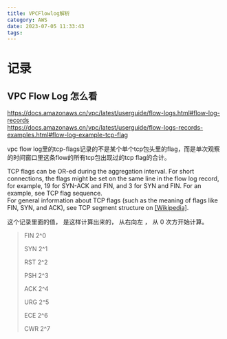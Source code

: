 ```yaml
---
title: VPCFlowlog解析
category: AWS
date: 2023-07-05 11:33:43
tags:
---
```

# 记录

## VPC Flow Log 怎么看

https://docs.amazonaws.cn/vpc/latest/userguide/flow-logs.html#flow-log-records  
https://docs.amazonaws.cn/vpc/latest/userguide/flow-logs-records-examples.html#flow-log-example-tcp-flag  

vpc flow log里的tcp-flags记录的不是某个单个tcp包头里的flag，而是单次观察的时间窗口里这条flow的所有tcp包出现过的tcp flag的合计。  

TCP flags can be OR-ed during the aggregation interval. For short connections, the flags might be set on the same line in the flow log record, for example, 19 for SYN-ACK and FIN, and 3 for SYN and FIN. For an example, see TCP flag sequence.   
For general information about TCP flags (such as the meaning of flags like FIN, SYN, and ACK), see TCP segment structure
on [[Wikipedia]](https://en.wikipedia.org/wiki/Transmission_Control_Protocol#TCP_segment_structure).

这个记录里面的值， 是这样计算出来的， 从右向左 ， 从 0 次方开始计算。

> FIN  2^0
>
> SYN 2^1 
>
> RST 2^2
>
> PSH 2^3
>
> ACK 2^4
>
> URG 2^5
>
> ECE 2^6
>
> CWR 2^7